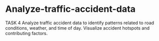 # Analyze-traffic-accident-data
TASK 4 Analyze traffic accident data to identify patterns related to road conditions, weather, and time of day. Visualize accident hotspots and contributing factors.
